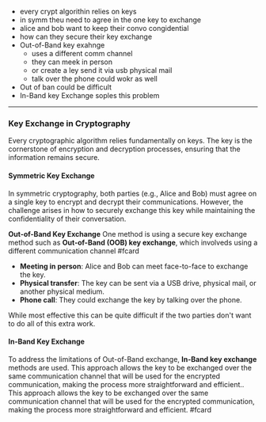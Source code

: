 - every crypt algorithin relies on keys 
- in symm theu need to agree in the one key to exchange 
- alice and bob want to keep their convo congidential 
- how can they secure their key exchange
- Out-of-Band key exahnge 
	- uses a different comm channel 
	- they can meek in person 
	- or create a ley send it via usb physical mail
	- talk over the phone could wokr as well
- Out of ban could be difficult 
- In-Band key Exchange soples this problem 
---------------------------------
### Key Exchange in Cryptography

Every cryptographic algorithm relies fundamentally on keys. The key is the cornerstone of encryption and decryption processes, ensuring that the information remains secure.

#### Symmetric Key Exchange

In symmetric cryptography, both parties (e.g., Alice and Bob) must agree on a single key to encrypt and decrypt their communications. However, the challenge arises in how to securely exchange this key while maintaining the confidentiality of their conversation.

**Out-of-Band Key Exchange**
One method is using a secure key exchange method such as **Out-of-Band (OOB) key exchange**, which involveds using a different communication channel #fcard

- **Meeting in person**: Alice and Bob can meet face-to-face to exchange the key.
- **Physical transfer**: The key can be sent via a USB drive, physical mail, or another physical medium.
- **Phone call**: They could exchange the key by talking over the phone.

While most effective this can be quite difficult if the two parties don't want to do all of this extra work. 

#### In-Band Key Exchange

To address the limitations of Out-of-Band exchange, **In-Band key exchange** methods are used. This approach allows the key to be exchanged over the same communication channel that will be used for the encrypted communication, making the process more straightforward and efficient.. This approach allows the key to be exchanged over the same communication channel that will be used for the encrypted communication, making the process more straightforward and efficient. #fcard 